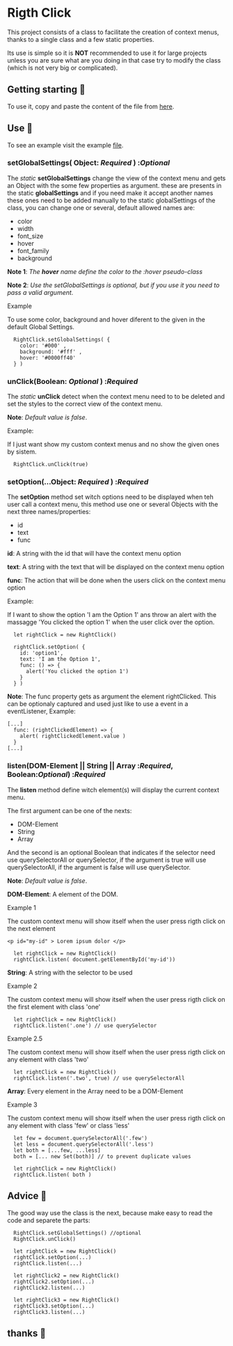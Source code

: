 # Rigth Click

This project consists of a class to facilitate the creation of context menus, thanks to a single class and a few static properties.

Its use is simple so it is **NOT** recommended to use it for large projects unless you are sure what are you doing in that case try to modify the class (which is not very big or complicated).

## Getting starting 🌆

To use it, copy and paste the content of the file from [here](https://raw.githubusercontent.com/Coldine/RightClick/main/right-click.js).

## Use 🌇

To see an example visit the example [file](https://github.com/Coldine/RightClick/blob/main/example.html).


### setGlobalSettings( Object: _Required_ ) :_Optional_

The _static_ **setGlobalSettings** change the view of the context menu and gets an Object with the some few properties as  argument.
these are presents in the static **globalSettings** and if you need make it accept another names these ones need to be added manually to the static globalSettings of the class, you can change one or several, default allowed names are:

* color
* width
* font_size
* hover
* font_family
* background

**Note 1**: _The **hover** name define the color to the :hover pseudo-class_

**Note 2**: _Use the setGlobalSettings is optional, but if you use it you need to pass a valid argument_.

Example

To use some color, background and hover diferent to the given in the default Global Settings.
```
  RightClick.setGlobalSettings( {
    color: '#000' ,
    background: '#fff' ,
    hover: '#0000ff40'
  } )
```

### unClick(Boolean: _Optional_ ) :_Required_
The _static_ **unClick** detect when the context menu need to to be deleted and set the styles to the correct view of the context menu.

**Note**: _Default value is false_.

Example:

If I just want show my custom context menus and no show the given ones by sistem. 
```
  RightClick.unClick(true)
```
### setOption(...Object: _Required_ ) :_Required_
The **setOption** method set witch options need to be displayed when teh user call a context menu, this method use one or several Objects with the next three names/properties:

* id  
* text  
* func  

**id**: A string with the id that will have the context menu option

**text**: A string with the text that will be displayed on the context menu option

**func**: The action that will be done when the users click on the context menu option

Example:

If I want to show the option 'I am the Option 1' ans throw an alert with the massagge 'You clicked the option 1' when the user click over the option. 
```
  let rightClick = new RightClick()
  
  rightClick.setOption( {
    id: 'option1',
    text: 'I am the Option 1',
    func: () => {
      alert('You clicked the option 1')
    }
  } )
```
**Note**: The func property gets as argument the element rightClicked. This can be optionaly captured and used just like to use a event in a eventListener, Example:

```
[...]
  func: (rightClickedElement) => {
    alert( rightClickedElement.value )
  }
[...]
```  

### listen(DOM-Element || String || Array :_Required_, Boolean:_Optional_) :_Required_
The **listen** method define witch element(s) will display the current context menu.

The first argument can be one of the nexts: 

* DOM-Element
* String
* Array

And the second is an optional Boolean that indicates if the selector need use querySelectorAll or querySelector, if the argument is true will use querySelectorAll, if the argument is false will use querySelector.

**Note**: _Default value is false_.

**DOM-Element**: A element of the DOM.

Example 1

The custom context menu will show itself when the user press rigth click on the next element

```<p id="my-id" > Lorem ipsum dolor </p> ```

```
  let rightClick = new RightClick()
  rightClick.listen( document.getElementById('my-id'))
```

**String**: A string with the selector to be used 

Example 2

The custom context menu will show itself when the user press rigth click on the first element with class 'one' 

```
  let rightClick = new RightClick()
  rightClick.listen('.one') // use querySelector
```

Example 2.5

The custom context menu will show itself when the user press rigth click on any element with class 'two' 

```
  let rightClick = new RightClick()
  rightClick.listen('.two', true) // use querySelectorAll
```

**Array**: Every element in the Array need to be a DOM-Element 

Example 3

The custom context menu will show itself when the user press rigth click on any element with class 'few' or class 'less'

```
  let few = document.querySelectorAll('.few')
  let less = document.querySelectorAll('.less')
  let both = [...few, ...less]
  both = [... new Set(both)] // to prevent duplicate values
  
  let rightClick = new RightClick()
  rightClick.listen( both )
```

## Advice 🌃

The good way use the class is the next, because make easy to read the code and separete the parts:

```
  RightClick.setGlobalSettings() //optional
  RightClick.unClick()
  
  let rightClick = new RightClick()
  rightClick.setOption(...)
  rightClick.listen(...)
  
  let rightClick2 = new RightClick()
  rightClick2.setOption(...)
  rightClick2.listen(...)
  
  let rightClick3 = new RightClick()
  rightClick3.setOption(...)
  rightClick3.listen(...)
```

## thanks 🌌 
